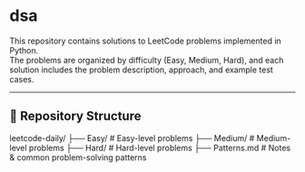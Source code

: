 # dsa

This repository contains solutions to LeetCode problems implemented in Python.  
The problems are organized by difficulty (Easy, Medium, Hard), and each solution includes the problem description, approach, and example test cases.

---

## 📂 Repository Structure
leetcode-daily/
├── Easy/ # Easy-level problems
├── Medium/ # Medium-level problems
├── Hard/ # Hard-level problems
├── Patterns.md # Notes & common problem-solving patterns


